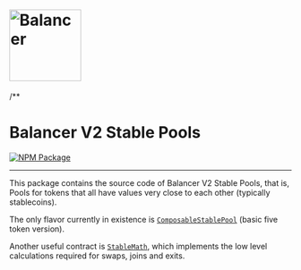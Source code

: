 # <img src="../../logo.svg" alt="Balancer" height="128px">

/**

# Balancer V2 Stable Pools

[![NPM Package](https://img.shields.io/npm/v/@balancer-labs/v2-pool-stable.svg)](https://www.npmjs.org/package/@balancer-labs/v2-pool-stable)

---

This package contains the source code of Balancer V2 Stable Pools, that is, Pools for tokens that all have values very close to each other (typically stablecoins).

The only flavor currently in existence is [`ComposableStablePool`](./contracts/ComposableStablePool.sol) (basic five token version).

Another useful contract is [`StableMath`](../pool-stable/contracts/StableMath.sol), which implements the low level calculations required for swaps, joins and exits.
